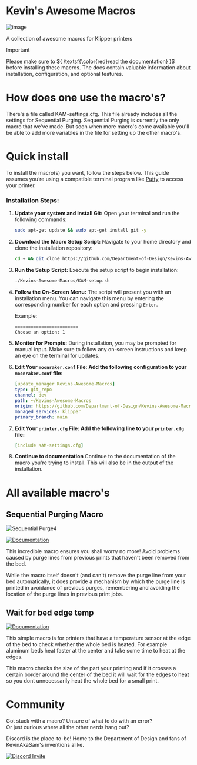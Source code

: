 # Kevin's Awesome Macros

![image](https://repository-images.githubusercontent.com/777636883/d4b1e7d1-9515-496b-a353-a37fbd9885d5)

A collection of awesome macros for Klipper printers

> [!IMPORTANT]
> Please make sure to ${ \textsf{\color{red}read the documentation} }$ before installing these macros. The docs contain valuable information about installation, configuration, and optional features.

# How does one use the macro's? 

There's a file called KAM-settings.cfg. This file already includes all the settings for Sequential Purging. Sequential Purging is currently the only macro that we've made. But soon when more macro's come available you'll be able to add more variables in the file for setting up the other macro's. 

# Quick install

To install the macro(s) you want, follow the steps below. This guide assumes you’re using a compatible terminal program like [Putty](https://www.putty.org/) to access your printer.

### Installation Steps:

1. **Update your system and install Git:**
   Open your terminal and run the following commands:

   ```bash
   sudo apt-get update && sudo apt-get install git -y
   ```

2. **Download the Macro Setup Script:**
   Navigate to your home directory and clone the installation repository:

   ```bash
   cd ~ && git clone https://github.com/Department-of-Design/Kevins-Awesome-Macros.git
   ```

3. **Run the Setup Script:**
   Execute the setup script to begin installation:

   ```bash
   ./Kevins-Awesome-Macros/KAM-setup.sh
   ```

4. **Follow the On-Screen Menu:**
   The script will present you with an installation menu. You can navigate this menu by entering the corresponding number for each option and pressing `Enter`.

   Example:
   ```bash
   ========================
   Choose an option: 1
   ```

5. **Monitor for Prompts:**
   During installation, you may be prompted for manual input. Make sure to follow any on-screen instructions and keep an eye on the terminal for updates.

6. **Edit Your `moonraker.conf` File: Add the following configuration to your `moonraker.conf` file:**
   ```yaml
   [update_manager Kevins-Awesome-Macros]
   type: git_repo
   channel: dev
   path: ~/Kevins-Awesome-Macros
   origin: https://github.com/Department-of-Design/Kevins-Awesome-Macros.git
   managed_services: klipper
   primary_branch: main
   ```

7. **Edit Your `printer.cfg` File: Add the following line to your `printer.cfg` file:**
   ```yaml
   [include KAM-settings.cfg]
   ```
   
8. **Continue to documentation**
    Continue to the documentation of the macro you're trying to install. This will also be in the output of the installation.
# All available macro's
## Sequential Purging Macro

![Sequential Purge4](https://github.com/user-attachments/assets/939f6509-9136-4ea3-83d8-b0293a6a49f5)

[![Documentation](https://github.com/Department-of-Design/Kevins-Awesome-Macros/assets/16231288/da62d421-d8e3-43b6-b535-5429b333bdab)](https://github.com/Department-of-Design/Kevins-Awesome-Macros/tree/main/sequential_purge)

This incredible macro ensures you shall worry no more! Avoid problems caused by purge lines from previous prints that haven't been removed from the bed.

While the macro itself doesn't (and can't) remove the purge line from your bed automatically, it does provide a mechanism by which the purge line is printed in avoidance of previous purges, remembering and avoiding the location of the purge lines in previous print jobs.

## Wait for bed edge temp

[![Documentation](https://github.com/Department-of-Design/Kevins-Awesome-Macros/assets/16231288/da62d421-d8e3-43b6-b535-5429b333bdab)](https://github.com/Department-of-Design/Kevins-Awesome-Macros/tree/main/wait_for_bed_edge)

This simple macro is for printers that have a temperature sensor at the edge of the bed to check whether the whole bed is heated. For example aluminum beds heat faster at the center and take some time to heat at the edges. 

This macro checks the size of the part your printing and if it crosses a certain border around the center of the bed it will wait for the edges to heat so you dont unnecessarily heat the whole bed for a small print.
# Community

Got stuck with a macro? Unsure of what to do with an error?  
Or just curious where all the other nerds hang out?

Discord is the place-to-be! Home to the Department of Design and fans of KevinAkaSam's inventions alike.

[![Discord Invite](https://discordapp.com/api/guilds/964441223169449984/widget.png?style=banner3)](https://discord.gg/xqpKrxt9FC)
